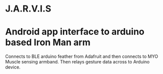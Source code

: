 # J.A.R.V.I.S

<h1>Android app interface to arduino based Iron Man arm</h1>

Connects to BLE arduino feather from Adafruit and then connects to MYO Muscle sensing armband. Then relays gesture data across to Arduino device.
